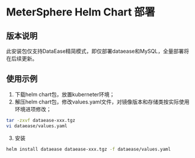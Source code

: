 # MeterSphere Helm Chart 部署
## 版本说明
此安装包仅支持DataEase精简模式，即仅部署dataease和MySQL，全量部署将在后续更新。
## 使用示例
1. 下载helm chart包，放置kuberneter环境；
2. 解压helm chart包，修改values.yaml文件，对镜像版本和存储类按实际使用环境进项修改；
```bash
tar -zxvf dataease-xxx.tgz
vi dataease/values.yaml
```
3. 安装
```bash
helm install dataease dataease-xxx.tgz -f dataease/values.yaml
```
